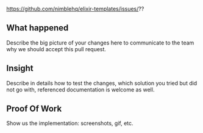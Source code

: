 https://github.com/nimblehq/elixir-templates/issues/??

## What happened

Describe the big picture of your changes here to communicate to the team why we should accept this pull request.

## Insight

Describe in details how to test the changes, which solution you tried but did not go with, referenced documentation is welcome as well.

## Proof Of Work

Show us the implementation: screenshots, gif, etc.
